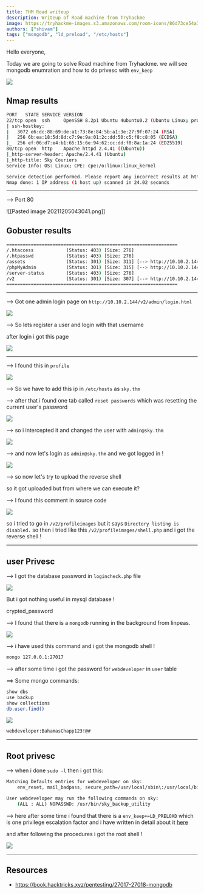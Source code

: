 ```yaml
---
title: THM Road writeup
description: Writeup of Road machine from Tryhackme
image: https://tryhackme-images.s3.amazonaws.com/room-icons/86d73ce54a3f392bd56336da012a8270.png
authors: ["shivam"]
tags: ["mongodb", "ld_preload", "/etc/hosts"]
---
```


Hello everyone,

Today we are going to solve Road machine from Tryhackme. we will see mongodb enumration and how to do privesc with `env_keep`

![](https://tryhackme-images.s3.amazonaws.com/room-icons/86d73ce54a3f392bd56336da012a8270.png)

<!--truncate-->

## Nmap results

```bash
PORT   STATE SERVICE VERSION
22/tcp open  ssh     OpenSSH 8.2p1 Ubuntu 4ubuntu0.2 (Ubuntu Linux; protocol 2.0)
| ssh-hostkey:
|   3072 e6:dc:88:69:de:a1:73:8e:84:5b:a1:3e:27:9f:07:24 (RSA)
|   256 6b:ea:18:5d:8d:c7:9e:9a:01:2c:dd:50:c5:f8:c8:05 (ECDSA)
|_  256 ef:06:d7:e4:b1:65:15:6e:94:62:cc:dd:f0:8a:1a:24 (ED25519)
80/tcp open  http    Apache httpd 2.4.41 ((Ubuntu))
|_http-server-header: Apache/2.4.41 (Ubuntu)
|_http-title: Sky Couriers
Service Info: OS: Linux; CPE: cpe:/o:linux:linux_kernel

Service detection performed. Please report any incorrect results at https://nmap.org/submit/ .
Nmap done: 1 IP address (1 host up) scanned in 24.02 seconds
```

---

--> Port 80

![[Pasted image 20211205043041.png]]

## Gobuster results

```bash
===============================================================
/.htaccess            (Status: 403) [Size: 276]
/.htpasswd            (Status: 403) [Size: 276]
/assets               (Status: 301) [Size: 311] [--> http://10.10.2.144/assets/]
/phpMyAdmin           (Status: 301) [Size: 315] [--> http://10.10.2.144/phpMyAdmin/]
/server-status        (Status: 403) [Size: 276]
/v2                   (Status: 301) [Size: 307] [--> http://10.10.2.144/v2/]
===============================================================
```

---

--> Got one admin login page on `http://10.10.2.144/v2/admin/login.html`

![](Attachments/Pastedimage20211205045222.png)

--> So lets register a user and login with that username

after login i got this page

![](Attachments/Pastedimage20211205045254.png)

---

--> I found this in `profile`

![](Attachments/Pastedimage20211205051631.png)

--> So we have to add this ip in `/etc/hosts` as `sky.thm`

--> after that i found one tab called `reset passwords` which was resetting the current user's password

![](Attachments/Pastedimage20211205051744.png)

--> so i intercepted it and changed the user with `admin@sky.thm`

![](Attachments/Pastedimage20211205051834.png)

--> and now let's login as `admin@sky.thm` and we got logged in !

![](Attachments/Pastedimage20211205051912.png)

--> so now let's try to upload the reverse shell

so it got uploaded but from where we can execute it?

--> I found this comment in source code

![](Attachments/Pastedimage20211205090025.png)

so i tried to go in `/v2/profileimages` but it says `Directory listing is disabled.` so then i tried like this `/v2/profileimages/shell.php` and i got the reverse shell !

---

## user Privesc

--> I got the database password in `logincheck.php` file

![](Attachments/Pastedimage20211205090624.png)

But i got nothing useful in mysql database !

crypted_password

--> I found that there is a `mongodb` running in the background from linpeas.

![](Attachments/Pastedimage20211205091553.png)

--> i have used this command and i got the mongodb shell !

```bash
mongo 127.0.0.1:27017
```

--> after some time i got the password for `webdeveloper` in `user` table

==> Some mongo commands:

```bash
show dbs
use backup
show collections
db.user.find()
```

![](Attachments/Pastedimage20211205092439.png)

```bash
webdeveloper:BahamasChapp123!@#
```

---

## Root privesc

--> when i done `sudo -l` then i got this:

```bash
Matching Defaults entries for webdeveloper on sky:
    env_reset, mail_badpass, secure_path=/usr/local/sbin\:/usr/local/bin\:/usr/sbin\:/usr/bin\:/sbin\:/bin\:/snap/bin, env_keep+=LD_PRELOAD

User webdeveloper may run the following commands on sky:
    (ALL : ALL) NOPASSWD: /usr/bin/sky_backup_utility
```

--> here after some time i found that there is a `env_keep+=LD_PRELOAD` which is one privilege escalation factor and i have written in detail about it <a href="https://www.hackingarticles.in/linux-privilege-escalation-using-ld_preload/" >here</a>

and after following the procedures i got the root shell !

![](Attachments/Pastedimage20211205100609.png)

---

## Resources

- https://book.hacktricks.xyz/pentesting/27017-27018-mongodb
